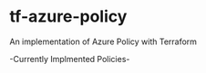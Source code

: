 # tf-azure-policy
An implementation of Azure Policy with Terraform

-Currently Implmented Policies-
